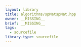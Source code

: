 ```yaml
---
layout: library
title: algorithms/spMatspMat.hpp
owner: __MISSING__
brief: __MISSING__
tags:
  - sourcefile
library-type: sourcefile
---
```


```{index}  algorithms/spMatspMat.hpp
```

